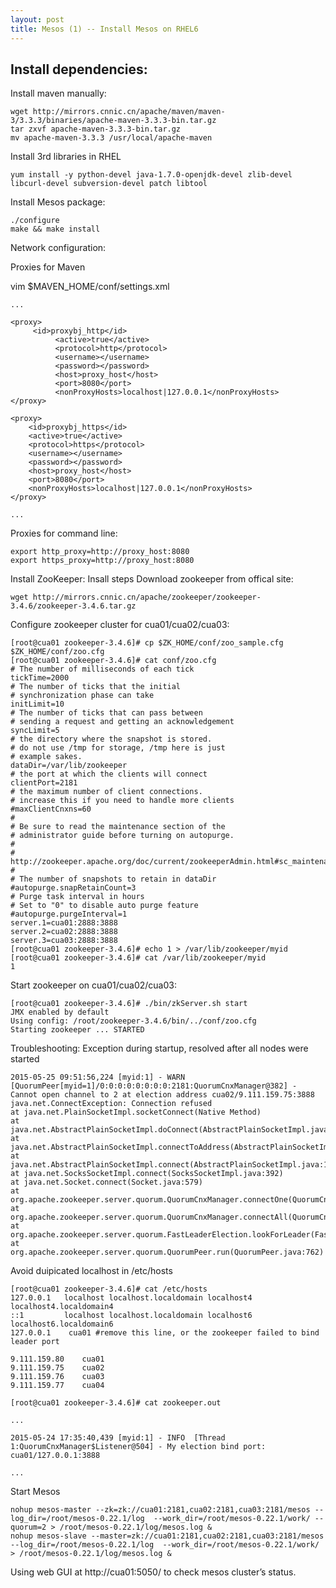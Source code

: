 ```yaml
---
layout: post
title: Mesos (1) -- Install Mesos on RHEL6
---
```


## Install dependencies:
Install maven manually:

    wget http://mirrors.cnnic.cn/apache/maven/maven-3/3.3.3/binaries/apache-maven-3.3.3-bin.tar.gz
    tar zxvf apache-maven-3.3.3-bin.tar.gz 
    mv apache-maven-3.3.3 /usr/local/apache-maven

Install 3rd libraries in RHEL

    yum install -y python-devel java-1.7.0-openjdk-devel zlib-devel libcurl-devel subversion-devel patch libtool

Install Mesos package:

    ./configure
    make && make install

Network configuration:

Proxies for Maven

vim $MAVEN_HOME/conf/settings.xml



    ...
    
    <proxy>
         <id>proxybj_http</id>
              <active>true</active>
              <protocol>http</protocol>
              <username></username>
              <password></password>
              <host>proxy_host</host>
              <port>8080</port>
              <nonProxyHosts>localhost|127.0.0.1</nonProxyHosts>
    </proxy>
    
    <proxy>
        <id>proxybj_https</id>
        <active>true</active>
        <protocol>https</protocol>
        <username></username>
        <password></password>
        <host>proxy_host</host>
        <port>8080</port>
        <nonProxyHosts>localhost|127.0.0.1</nonProxyHosts>
    </proxy>
    
    ...

Proxies for command line:

    export http_proxy=http://proxy_host:8080
    export https_proxy=http://proxy_host:8080

Install ZooKeeper:
Insall steps
Download zookeeper from offical site:

    wget http://mirrors.cnnic.cn/apache/zookeeper/zookeeper-3.4.6/zookeeper-3.4.6.tar.gz 

Configure zookeeper cluster for cua01/cua02/cua03:

    [root@cua01 zookeeper-3.4.6]# cp $ZK_HOME/conf/zoo_sample.cfg $ZK_HOME/conf/zoo.cfg
    [root@cua01 zookeeper-3.4.6]# cat conf/zoo.cfg 
    # The number of milliseconds of each tick
    tickTime=2000
    # The number of ticks that the initial 
    # synchronization phase can take
    initLimit=10
    # The number of ticks that can pass between 
    # sending a request and getting an acknowledgement
    syncLimit=5
    # the directory where the snapshot is stored.
    # do not use /tmp for storage, /tmp here is just 
    # example sakes.
    dataDir=/var/lib/zookeeper
    # the port at which the clients will connect
    clientPort=2181
    # the maximum number of client connections.
    # increase this if you need to handle more clients
    #maxClientCnxns=60
    # 
    # Be sure to read the maintenance section of the 
    # administrator guide before turning on autopurge.
    #
    # http://zookeeper.apache.org/doc/current/zookeeperAdmin.html#sc_maintenance
    #
    # The number of snapshots to retain in dataDir
    #autopurge.snapRetainCount=3
    # Purge task interval in hours
    # Set to "0" to disable auto purge feature
    #autopurge.purgeInterval=1
    server.1=cua01:2888:3888
    server.2=cua02:2888:3888
    server.3=cua03:2888:3888
    [root@cua01 zookeeper-3.4.6]# echo 1 > /var/lib/zookeeper/myid 
    [root@cua01 zookeeper-3.4.6]# cat /var/lib/zookeeper/myid     
    1

Start zookeeper on cua01/cua02/cua03:

    [root@cua01 zookeeper-3.4.6]# ./bin/zkServer.sh start
    JMX enabled by default
    Using config: /root/zookeeper-3.4.6/bin/../conf/zoo.cfg
    Starting zookeeper ... STARTED

Troubleshooting:
Exception during startup, resolved after all nodes were started

    2015-05-25 09:51:56,224 [myid:1] - WARN  [QuorumPeer[myid=1]/0:0:0:0:0:0:0:0:2181:QuorumCnxManager@382] - Cannot open channel to 2 at election address cua02/9.111.159.75:3888
    java.net.ConnectException: Connection refused
    at java.net.PlainSocketImpl.socketConnect(Native Method)
    at java.net.AbstractPlainSocketImpl.doConnect(AbstractPlainSocketImpl.java:339)
    at java.net.AbstractPlainSocketImpl.connectToAddress(AbstractPlainSocketImpl.java:200)    
    at java.net.AbstractPlainSocketImpl.connect(AbstractPlainSocketImpl.java:182)
    at java.net.SocksSocketImpl.connect(SocksSocketImpl.java:392)
    at java.net.Socket.connect(Socket.java:579)
    at org.apache.zookeeper.server.quorum.QuorumCnxManager.connectOne(QuorumCnxManager.java:368)
    at org.apache.zookeeper.server.quorum.QuorumCnxManager.connectAll(QuorumCnxManager.java:402)
    at org.apache.zookeeper.server.quorum.FastLeaderElection.lookForLeader(FastLeaderElection.java:840)
    at org.apache.zookeeper.server.quorum.QuorumPeer.run(QuorumPeer.java:762)

Avoid duipicated localhost in /etc/hosts

    [root@cua01 zookeeper-3.4.6]# cat /etc/hosts
    127.0.0.1   localhost localhost.localdomain localhost4 localhost4.localdomain4
    ::1         localhost localhost.localdomain localhost6 localhost6.localdomain6
    127.0.0.1    cua01 #remove this line, or the zookeeper failed to bind leader port

    9.111.159.80    cua01
    9.111.159.75    cua02
    9.111.159.76    cua03
    9.111.159.77    cua04    

    [root@cua01 zookeeper-3.4.6]# cat zookeeper.out

    ...

    2015-05-24 17:35:40,439 [myid:1] - INFO  [Thread 1:QuorumCnxManager$Listener@504] - My election bind port: cua01/127.0.0.1:3888

    ...

Start Mesos

    nohup mesos-master --zk=zk://cua01:2181,cua02:2181,cua03:2181/mesos --log_dir=/root/mesos-0.22.1/log  --work_dir=/root/mesos-0.22.1/work/ --quorum=2 > /root/mesos-0.22.1/log/mesos.log &
    nohup mesos-slave --master=zk://cua01:2181,cua02:2181,cua03:2181/mesos --log_dir=/root/mesos-0.22.1/log  --work_dir=/root/mesos-0.22.1/work/ > /root/mesos-0.22.1/log/mesos.log &

Using web GUI at http://cua01:5050/ to check mesos cluster’s status.
